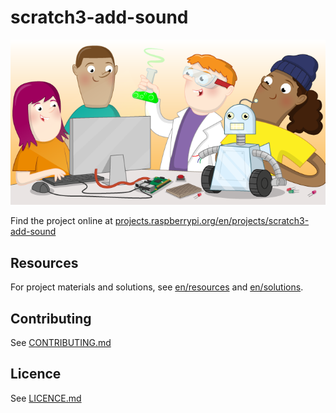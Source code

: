# scratch3-add-sound

![scratch3-add-sound](banner.png)

Find the project online at [projects.raspberrypi.org/en/projects/scratch3-add-sound](https://projects.raspberrypi.org/en/projects/scratch3-add-sound)

## Resources
For project materials and solutions, see [en/resources](https://github.com/raspberrypilearning/scratch3-add-sound/tree/master/en/resources) and [en/solutions](https://github.com/raspberrypilearning/scratch3-add-sound/tree/master/en/solutions).

## Contributing
See [CONTRIBUTING.md](CONTRIBUTING.md)

## Licence
 See [LICENCE.md](LICENCE.md)
